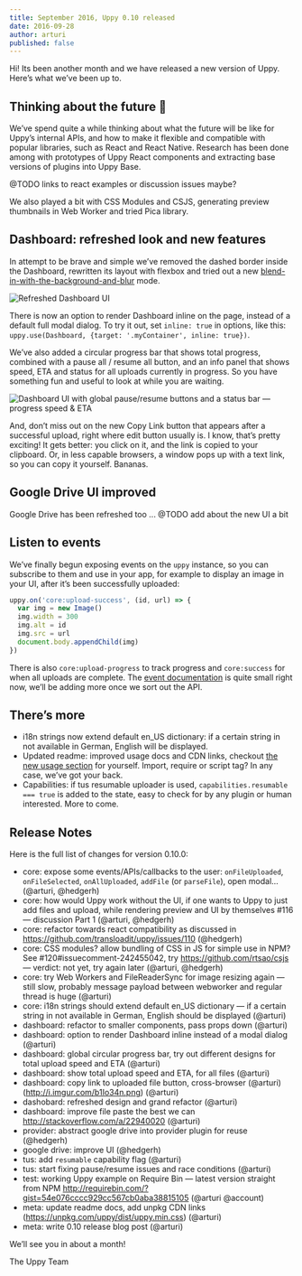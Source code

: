 ```yaml
---
title: September 2016, Uppy 0.10 released
date: 2016-09-28
author: arturi
published: false
---
```


Hi! Its been another month and we have released a new version of Uppy. Here’s what we’ve been up to.

<!-- more -->

## Thinking about the future 🔮

We’ve spend quite a while thinking about what the future will be like for Uppy’s internal APIs, and how to make it flexible and compatible with popular libraries, such as React and React Native. Research has been done among with  prototypes of Uppy React components and extracting base versions of plugins into Uppy Base.

@TODO links to react examples or discussion issues maybe?

We also played a bit with CSS Modules and CSJS, generating preview thumbnails in Web Worker and tried Pica library.

## Dashboard: refreshed look and new features

In attempt to be brave and simple we’ve removed the dashed border inside the Dashboard, rewritten its layout with flexbox and tried out a new [blend-in-with-the-background-and-blur](https://cloud.githubusercontent.com/assets/1199054/18763191/35d31ddc-80da-11e6-9a2c-c46388857135.png) mode.

<img alt="Refreshed Dashboard UI" src="/images/blog/dashboard-sep-27-2016.jpg">

There is now an option to render Dashboard inline on the page, instead of a default full modal dialog. To try it out, set `inline: true` in options, like this: `uppy.use(Dashboard, {target: '.myContainer', inline: true})`.

We’ve also added a circular progress bar that shows total progress, combined with a pause all / resume all button, and an info panel that shows speed, ETA and status for all uploads currently in progress. So you have something fun and useful to look at while you are waiting.

<img alt="Dashboard UI with global pause/resume buttons and a status bar — progress speed & ETA" src="/images/blog/dashboard-pause-resume-sep-27-2016.jpg">

And, don’t miss out on the new Copy Link button that appears after a successful upload, right where edit button usually is. I know, that’s pretty exciting! It gets better: you click on it, and the link is copied to your clipboard. Or, in less capable browsers, a window pops up with a text link, so you can copy it yourself. Bananas.

## Google Drive UI improved

Google Drive has been refreshed too ... @TODO add about the new UI a bit

## Listen to events

We’ve finally begun exposing events on the `uppy` instance, so you can subscribe to them and use in your app, for example to display an image in your UI, after it’s been successfully uploaded:

``` javascript
uppy.on('core:upload-success', (id, url) => {
  var img = new Image()
  img.width = 300
  img.alt = id
  img.src = url
  document.body.appendChild(img)
})
```

There is also `core:upload-progress` to track progress and `core:success` for when all uploads are complete. The [event documentation](https://github.com/transloadit/uppy#api) is quite small right now, we’ll be adding more once we sort out the API.

## There’s more

* i18n strings now extend default en_US dictionary: if a certain string in not available in German, English will be displayed.
* Updated readme: improved usage docs and CDN links, checkout [the new usage section](https://github.com/transloadit/uppy#usage) for yourself. Import, require or script tag? In any case, we’ve got your back.
* Capabilities: if tus resumable uploader is used, `capabilities.resumable === true` is added to the state, easy to check for by any plugin or human interested. More to come.

## Release Notes

Here is the full list of changes for version 0.10.0:

- core: expose some events/APIs/callbacks to the user: `onFileUploaded`, `onFileSelected`, `onAllUploaded`, `addFile` (or `parseFile`), open modal... (@arturi, @hedgerh)
- core: how would Uppy work without the UI, if one wants to Uppy to just add files and upload, while rendering preview and UI by themselves #116 — discussion Part 1 (@arturi, @hedgerh)
- core: refactor towards react compatibility as discussed in https://github.com/transloadit/uppy/issues/110 (@hedgerh)
- core: CSS modules? allow bundling of CSS in JS for simple use in NPM? See #120#issuecomment-242455042, try https://github.com/rtsao/csjs — verdict: not yet, try again later (@arturi, @hedgerh)
- core: try Web Workers and FileReaderSync for image resizing again — still slow, probably message payload between webworker and regular thread is huge (@arturi)
- core: i18n strings should extend default en_US dictionary — if a certain string in not available in German, English should be displayed (@arturi)
- dashboard: refactor to smaller components, pass props down (@arturi)
- dashboard: option to render Dashboard inline instead of a modal dialog (@arturi)
- dashboard: global circular progress bar, try out different designs for total upload speed and ETA (@arturi)
- dashboard: show total upload speed and ETA, for all files (@arturi)
- dashboard: copy link to uploaded file button, cross-browser (@arturi) (http://i.imgur.com/b1Io34n.png) (@arturi)
- dashobard: refreshed design and grand refactor (@arturi)
- dashboard: improve file paste the best we can http://stackoverflow.com/a/22940020 (@arturi)
- provider: abstract google drive into provider plugin for reuse (@hedgerh)
- google drive: improve UI (@hedgerh)
- tus: add `resumable` capability flag (@arturi)
- tus: start fixing pause/resume issues and race conditions (@arturi)
- test: working Uppy example on Require Bin — latest version straight from NPM http://requirebin.com/?gist=54e076cccc929cc567cb0aba38815105 (@arturi @account)
- meta: update readme docs, add unpkg CDN links (https://unpkg.com/uppy/dist/uppy.min.css) (@arturi)
- meta: write 0.10 release blog post (@arturi)

We’ll see you in about a month!

The Uppy Team
